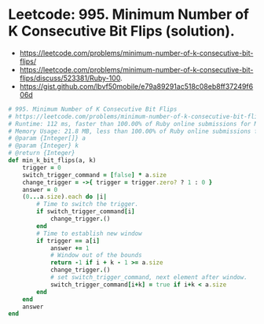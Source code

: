 # Leetcode: 995. Minimum Number of K Consecutive Bit Flips (solution).

- https://leetcode.com/problems/minimum-number-of-k-consecutive-bit-flips/
- https://leetcode.com/problems/minimum-number-of-k-consecutive-bit-flips/discuss/523381/Ruby-100.
- https://gist.github.com/lbvf50mobile/e79a89291ac518c08eb8ff37249f606d

```Ruby
# 995. Minimum Number of K Consecutive Bit Flips
# https://leetcode.com/problems/minimum-number-of-k-consecutive-bit-flips/
# Runtime: 112 ms, faster than 100.00% of Ruby online submissions for Minimum Number of K Consecutive Bit Flips.
# Memory Usage: 21.8 MB, less than 100.00% of Ruby online submissions for Minimum Number of K Consecutive Bit Flips.
# @param {Integer[]} a
# @param {Integer} k
# @return {Integer}
def min_k_bit_flips(a, k)
    trigger = 0
    switch_trigger_command = [false] * a.size
    change_trigger = ->{ trigger = trigger.zero? ? 1 : 0 }
    answer = 0
    (0...a.size).each do |i|
        # Time to switch the trigger.
        if switch_trigger_command[i]
            change_trigger.()
        end
        # Time to establish new window
        if trigger == a[i]
            answer += 1
            # Window out of the bounds
            return -1 if i + k - 1 >= a.size
            change_trigger.()
            # set switch_trigger_command, next element after window.
            switch_trigger_command[i+k] = true if i+k < a.size
        end
    end
    answer
end
```